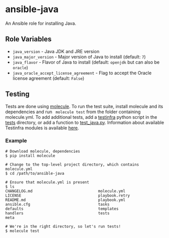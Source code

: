 # ansible-java

An Ansible role for installing Java.

## Role Variables

- `java_version` - Java JDK and JRE version
- `java_major_version` - Major version of Java to install (default: `7`)
- `java_flavor` - Flavor of Java to install (default: `openjdk` but can also be `oracle`)
- `java_oracle_accept_license_agreement` - Flag to accept the Oracle license agreement (default: `False`)

## Testing
Tests are done using [molecule](http://molecule.readthedocs.io/). To run the test suite, install molecule and its dependencies and run ` molecule test` from the folder containing molecule.yml. To add additional tests, add a [testinfra](http://testinfra.readthedocs.org/) python script in the [tests](./tests/) directory, or add a function to [test_java.py](./tests/test_java.py). Information about available Testinfra modules is available [here](http://testinfra.readthedocs.io/en/latest/modules.html).

### Example 
```
# Download molecule, dependencies
$ pip install molecule

# Change to the top-level project directory, which contains molecule.yml
$ cd /path/to/ansible-java

# Ensure that molecule.yml is present
$ ls
CHANGELOG.md                             molecule.yml
LICENSE                                  playbook.retry
README.md                                playbook.yml
ansible.cfg                              tasks
defaults                                 templates
handlers                                 tests
meta                                     

# We're in the right directory, so let's run tests!
$ molecule test

```
